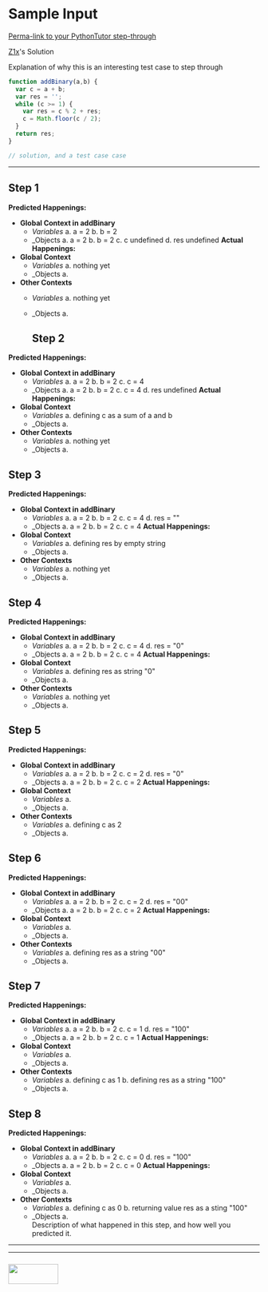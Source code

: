 # Sample Input


[Perma-link to your PythonTutor step-through]()

[Z1x](https://www.codewars.com/users/Z1x)'s Solution

Explanation of why this is an interesting test case to step through

```js
function addBinary(a,b) {
  var c = a + b;
  var res = '';
  while (c >= 1) {
    var res = c % 2 + res;
    c = Math.floor(c / 2);
  }
  return res;
} 

// solution, and a test case case

```
---


## Step 1


__Predicted Happenings:__
* __Global Context in addBinary__
  * _Variables_
    a. a = 2
    b. b = 2
  * _Objects
    a. a = 2
    b. b = 2
    c. c undefined
    d. res undefined
__Actual Happenings:__
* __Global Context__
  * _Variables_
    a.  nothing yet
  * _Objects
    a.
* __Other Contexts__
  * _Variables_
    a. nothing yet
  * _Objects
    a.



    ## Step 2


__Predicted Happenings:__
* __Global Context in addBinary__
  * _Variables_
    a. a = 2
    b. b = 2
    c. c = 4
  * _Objects
    a. a = 2
    b. b = 2
    c. c = 4
    d. res undefined
__Actual Happenings:__
* __Global Context__
  * _Variables_
    a. defining c as a sum of a and b
  * _Objects
    a.
* __Other Contexts__
  * _Variables_
    a. nothing yet
  * _Objects
    a.



## Step 3


__Predicted Happenings:__
* __Global Context in addBinary__
  * _Variables_
    a. a = 2
    b. b = 2
    c. c = 4
    d. res = ""
  * _Objects
    a. a = 2
    b. b = 2
    c. c = 4
__Actual Happenings:__
* __Global Context__
  * _Variables_
    a. defining res by empty string
  * _Objects
    a.
* __Other Contexts__
  * _Variables_
    a. nothing yet
  * _Objects
    a.


## Step 4


__Predicted Happenings:__
* __Global Context in addBinary__
  * _Variables_
    a. a = 2
    b. b = 2
    c. c = 4
    d. res = "0"
  * _Objects
    a. a = 2
    b. b = 2
    c. c = 4
__Actual Happenings:__
* __Global Context__
  * _Variables_
    a. defining res as  string "0"
  * _Objects
    a.
* __Other Contexts__
  * _Variables_
    a. nothing yet
  * _Objects
    a.



## Step 5


__Predicted Happenings:__
* __Global Context in addBinary__
  * _Variables_
    a. a = 2
    b. b = 2
    c. c = 2
    d. res = "0"
  * _Objects
    a. a = 2
    b. b = 2
    c. c = 2
__Actual Happenings:__
* __Global Context__
  * _Variables_
    a.  
  * _Objects
    a.
* __Other Contexts__
  * _Variables_
    a. defining c as 2 
  * _Objects
    a. 


## Step 6


__Predicted Happenings:__
* __Global Context in addBinary__
  * _Variables_
    a. a = 2
    b. b = 2
    c. c = 2
    d. res = "00"
  * _Objects
    a. a = 2
    b. b = 2
    c. c = 2
__Actual Happenings:__
* __Global Context__
  * _Variables_
    a. 
  * _Objects
    a.
* __Other Contexts__
  * _Variables_
    a. defining res as a string "00"
  * _Objects
    a.

## Step 7


__Predicted Happenings:__
* __Global Context in addBinary__
  * _Variables_
    a. a = 2
    b. b = 2
    c. c = 1
    d. res = "100"
  * _Objects
    a. a = 2
    b. b = 2
    c. c = 1
__Actual Happenings:__
* __Global Context__
  * _Variables_
    a. 
  * _Objects
    a.
* __Other Contexts__
  * _Variables_
    a. defining c as 1
    b. defining res as a string "100"
  * _Objects
    a.    


## Step 8


__Predicted Happenings:__
* __Global Context in addBinary__
  * _Variables_
    a. a = 2
    b. b = 2
    c. c = 0
    d. res = "100"
  * _Objects
    a. a = 2
    b. b = 2
    c. c = 0
__Actual Happenings:__
* __Global Context__
  * _Variables_
    a. 
  * _Objects
    a.
* __Other Contexts__
  * _Variables_
    a. defining c as 0
    b. returning value res as a sting "100"
  * _Objects
    a.    
Description of what happened in this step, and how well you predicted it.



___
___
### <a href="http://elewa.education/blog" target="_blank"><img src="https://user-images.githubusercontent.com/18554853/34921062-506450ae-f97d-11e7-875f-6feeb26ad72d.png" width="100" height="40"/></a>











